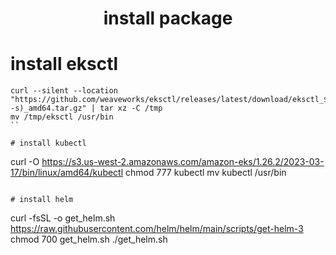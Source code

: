 <h1 align="center"> install package</h1>

# install eksctl
```
curl --silent --location "https://github.com/weaveworks/eksctl/releases/latest/download/eksctl_$(uname -s)_amd64.tar.gz" | tar xz -C /tmp
mv /tmp/eksctl /usr/bin
``

# install kubectl
```
curl -O https://s3.us-west-2.amazonaws.com/amazon-eks/1.26.2/2023-03-17/bin/linux/amd64/kubectl
chmod 777 kubectl
mv kubectl /usr/bin
```

# install helm
```
curl -fsSL -o get_helm.sh https://raw.githubusercontent.com/helm/helm/main/scripts/get-helm-3
chmod 700 get_helm.sh
./get_helm.sh
```
